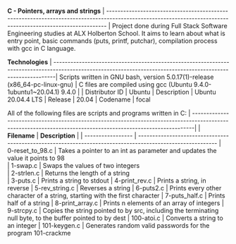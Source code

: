 __C - Pointers, arrays and strings__ 
| ------------------------------------------------------------------------------------------------------------------------------------------------------------ |
Project done during Full Stack Software Engineering studies at ALX Holberton School. It aims to learn about what is entry point, basic commands (puts, printf, putchar), compilation process with gcc in C language.

__Technologies__
| -------------------------------------------------------------------------------------------------------------------------------------------------------------|
 Scripts written in GNU bash, version 5.0.17(1)-release (x86_64-pc-linux-gnu) 
| C files are compiled using gcc (Ubuntu 9.4.0-1ubuntu1~20.04.1) 9.4.0 |
| Distributor ID | Ubuntu
| Description    | Ubuntu 20.04.4 LTS
| Release        | 20.04
| Codename       | focal
                                                                                                                       
                                                                                                                                      
All of the following files are scripts and programs written in C: 
| -------------------------------------------------------------------------------------------------------------------------------------------------------------|
| __Filename__       |   __Description__  |
| -----------------  |  ---------------------------------------------------------------------------------------------------------- 
| 0-reset_to_98.c	   |    Takes a pointer to an int as parameter and updates the value it points to 98  
|  1-swap.c	         |    Swaps the values of two integers   
| 2-strlen.c         |    Returns the length of a string                                                                                                 
| 3-puts.c	         |    Prints a string to stdout
| 4-print_rev.c	     |    Prints a string, in reverse
| 5-rev_string.c	   |    Reverses a string
| 6-puts2.c	         |    Prints every other character of a string, starting with the first character
| 7-puts_half.c	     |    Prints half of a string
| 8-print_array.c    |    Prints n elements of an array of integers
| 9-strcpy.c	       |    Copies the string pointed to by src, including the terminating null byte, to the buffer pointed to by dest
| 100-atoi.c	       |    Converts a string to an integer
| 101-keygen.c	     |    Generates random valid passwords for the program 101-crackme


